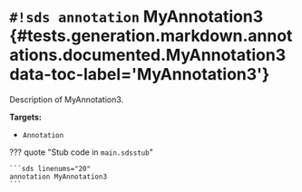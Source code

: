 # `#!sds annotation` MyAnnotation3 {#tests.generation.markdown.annotations.documented.MyAnnotation3 data-toc-label='MyAnnotation3'}

Description of MyAnnotation3.

**Targets:**

- `Annotation`

??? quote "Stub code in `main.sdsstub`"

    ```sds linenums="20"
    annotation MyAnnotation3
    ```
